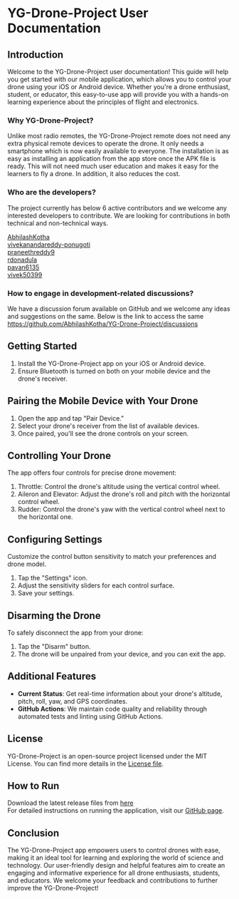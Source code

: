 # YG-Drone-Project User Documentation

## Introduction
Welcome to the YG-Drone-Project user documentation! This guide will help you get started with our mobile application, which allows you to control your drone using your iOS or Android device. Whether you're a drone enthusiast, student, or educator, this easy-to-use app will provide you with a hands-on learning experience about the principles of flight and electronics.

### Why YG-Drone-Project?
Unlike most radio remotes, the YG-Drone-Project remote does not need any extra physical remote devices to operate the drone. It only needs a smartphone which is now easily available to everyone. The installation is as easy as installing an application from the app store once the APK file is ready. This will not need much user education and makes it easy for the learners to fly a drone. In addition, it also reduces the cost.

### Who are the developers?
The project currently has below 6 active contributors and we welcome any interested developers to contribute. We are looking for contributions in both technical and non-technical ways. 

[AbhilashKotha](https://github.com/AbhilashKotha)  
[vivekanandareddy-ponugoti](https://github.com/vivekanandareddy-ponugoti)  
[praneethreddy9](https://github.com/praneethreddy9)  
[rdonadula](https://github.com/rdonadula)  
[pavan6135](https://github.com/pavan6135)  
[vivek50399](https://github.com/vivek50399)  

### How to engage in development-related discussions?
We have a discussion forum available on GitHub and we welcome any ideas and suggestions on the same. Below is the link to access the same https://github.com/AbhilashKotha/YG-Drone-Project/discussions

## Getting Started
1. Install the YG-Drone-Project app on your iOS or Android device.
2. Ensure Bluetooth is turned on both on your mobile device and the drone's receiver.

## Pairing the Mobile Device with Your Drone
1. Open the app and tap "Pair Device."
2. Select your drone's receiver from the list of available devices.
3. Once paired, you'll see the drone controls on your screen.

## Controlling Your Drone
The app offers four controls for precise drone movement:
1. Throttle: Control the drone's altitude using the vertical control wheel.
2. Aileron and Elevator: Adjust the drone's roll and pitch with the horizontal control wheel.
3. Rudder: Control the drone's yaw with the vertical control wheel next to the horizontal one.

## Configuring Settings
Customize the control button sensitivity to match your preferences and drone model.
1. Tap the "Settings" icon.
2. Adjust the sensitivity sliders for each control surface.
3. Save your settings.

## Disarming the Drone
To safely disconnect the app from your drone:
1. Tap the "Disarm" button.
2. The drone will be unpaired from your device, and you can exit the app.

## Additional Features
- **Current Status**: Get real-time information about your drone's altitude, pitch, roll, yaw, and GPS coordinates.
- **GitHub Actions**: We maintain code quality and reliability through automated tests and linting using GitHub Actions.

## License
YG-Drone-Project is an open-source project licensed under the MIT License. You can find more details in the [License file](https://github.com/AbhilashKotha/YG-Drone-Project/blob/main/LICENSE.txt).

## How to Run
Download the latest release files from [here](https://github.com/AbhilashKotha/YG-Drone-Project/releases)  
For detailed instructions on running the application, visit our [GitHub page](https://github.com/AbhilashKotha/YG-Drone-Project/blob/main/how_to_run.md).

## Conclusion
The YG-Drone-Project app empowers users to control drones with ease, making it an ideal tool for learning and exploring the world of science and technology. Our user-friendly design and helpful features aim to create an engaging and informative experience for all drone enthusiasts, students, and educators. We welcome your feedback and contributions to further improve the YG-Drone-Project!